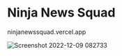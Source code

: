 # Ninja News Squad

ninjanewssquad.vercel.app

![Screenshot 2022-12-09 082733](https://user-images.githubusercontent.com/106694506/206712954-9a8eb07a-1597-40d7-92d0-acd45f205dcd.png)
